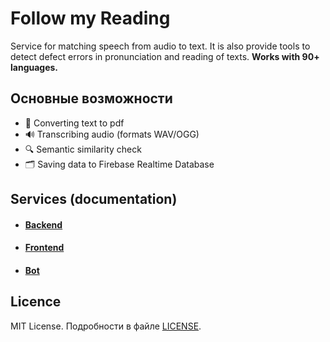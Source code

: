 # Follow my Reading

Service for matching speech from audio to text. 
It is also provide tools to detect defect errors in pronunciation and reading of texts. 
__Works with 90+ languages.__

## Основные возможности

- 📄 Converting text to pdf
- 🔊 Transcribing audio (formats WAV/OGG)
- 🔍 Semantic similarity check
- 🗂 Saving data to Firebase Realtime Database

## Services (documentation)
- #### [Backend](backend/README.md)
- #### [Frontend](tgMiniApp/README.md)
- #### [Bot](bot/README.md)

## Licence

MIT License. Подробности в файле [LICENSE](LICENSE).